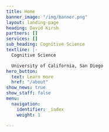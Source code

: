 ```yaml
---
title: Home
banner_image: "/img/banner.png"
layout: landing-page
heading: David Kirsh
partners: []
services: []
sub_heading: Cognitive Science
textline: |-
  Cognitive Science

  University of California, San Diego
hero_button:
  text: Learn more
  href: "/about"
show_news: true
show_staff: false
menu:
  navigation:
    identifier: _index
    weight: 1

---
```

